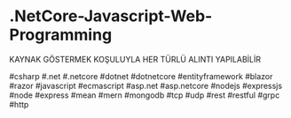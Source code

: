 # .NetCore-Javascript-Web-Programming

KAYNAK GÖSTERMEK KOŞULUYLA HER TÜRLÜ ALINTI YAPILABİLİR

#csharp
#.net
#.netcore
#dotnet
#dotnetcore
#entityframework
#blazor
#razor
#javascript
#ecmascript
#asp.net
#asp.netcore
#nodejs
#expressjs
#node
#express
#mean
#mern
#mongodb
#tcp
#udp
#rest
#restful
#grpc
#http


